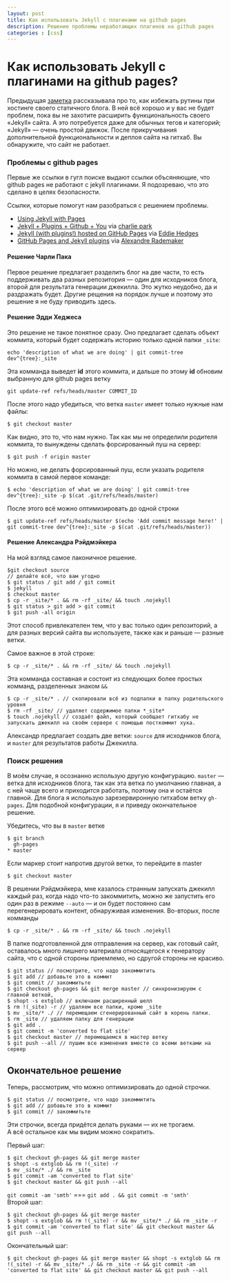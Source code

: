 ```yaml
---
layout: post
title: Как использовать Jekyll с плагинами на github pages
description: Решение проблемы неработающих плагинов на github pages
categories : [css]
---
```


Как использовать Jekyll с плагинами на github pages?
================

Предыдущая [заметка](/ghpages-sync/) рассказывала про то, как избежать рутины при хостинге своего статичного блога. В ней всё хорошо и у вас не будет проблем, пока вы не захотите расширить функциональность своего «Jekyll» сайта. А это потребуется даже для обычных тегов и категорий; «Jekyll» — очень простой движок. После прикручивания дополнительной функциональности и деплоя сайта на гитхаб. Вы обнаружите, что сайт не работает.

### Проблемы с github pages ###

Первые же ссылки в гугл поиске выдают ссылки объсяняющие, что github pages не работают с jekyll плагинами. Я подозреваю, что это сделано в целях безопасности.

Ссылки, которые помогут нам разобраться с решением проблемы.

* [Using Jekyll with Pages](https://help.github.com/articles/using-jekyll-with-pages)
* [Jekyll + Plugins + Github + You](http://charliepark.org/jekyll-with-plugins/) via [charlie park](http://charliepark.org/)
* [Jekyll (with plugins!) hosted on GitHub Pages](http://edhedges.com/blog/2012/07/30/jekyll-with-plugins-hosted-on-github-pages/) via [Eddie Hedges](http://edhedges.com/)
* [GitHub Pages and Jekyll plugins](http://arademaker.github.com/blog/2011/12/01/github-pages-jekyll-plugins.html) via [Alexandre Rademaker](http://arademaker.github.com/)

#### Решение Чарли Пака ####

Первое решение предлагает разделить блог на две части, то есть поддерживать два разных репозитория — один для исходников блога, второй для результата генерации джекилла. Это жутко неудобно, да и раздражать будет. Другие рещения на порядок лучше и поэтому это решение я не буду приводить здесь.

#### Решение Эдди Хеджеса ####

Это решение не такое понятное сразу. Оно предлагает сделать объект коммита, который будет содержать историю только одной папки `_site`:
    
    echo 'description of what we are doing' | git commit-tree dev^{tree}:_site

Эта комманда выведет **id** этого коммита, и дальше по этому **id** обновим выбранную для github pages ветку 

    git update-ref refs/heads/master COMMIT_ID

После этого надо убедиться, что ветка `master` имеет только нужные нам файлы:

    $ git checkout master

Как видно, это то, что нам нужно. Так как мы не определили родителя коммита, то вынуждены сделать форсированный пуш на сервер:

    $ git push -f origin master

Но можно, не делать форсированный пуш, если указать родителя коммита в самой первое команде:

    $ echo 'description of what we are doing' | git commit-tree dev^{tree}:_site -p $(cat .git/refs/heads/master)

После этого всё можно оптимизировать до одной строки
    
    $ git update-ref refs/heads/master $(echo 'Add commit message here!' | git commit-tree dev^{tree}:_site -p $(cat .git/refs/heads/master))


#### Решение Александра Рэйдмэйкера ####

На мой взгляд самое лаконичное решение.

    $git checkout source
    // делайте всё, что вам угодно
    $ git status / git add / git commit
    $ jekyll
    $ checkout master
    $ cp -r _site/* . && rm -rf _site/ && touch .nojekyll
    $ git status > git add > git commit
    $ git push -all origin

Этот способ привлекателен тем, что у вас только один репозиторий, а для разных версий сайта вы используете, также как и раньше — разные ветки.

Самое важное в этой строке: 

    $ cp -r _site/* . && rm -rf _site/ && touch .nojekyll

Эта комманда составная и состоит из следующих более простых комманд, разделенных знаком `&&`

    $ cp -r _site/* . // скопировали всё из подпапки в папку родительского уровня
    $ rm -rf _site/ // удаляет содержимое папки *_site*
    $ touch .nojekyll // создаёт файл, который сообщает гитхабу не запускать джекилл на своём сервере с помощью посткоммит хука.



Александр предлагает создать две ветки: `source` для исходников блога, и `master` для результатов работы Джекилла.

### Поиск решения ###

В моём случае, я осознанно использую другую конфигурацию. `master` — ветка для исходников блога, так как эта ветка по умолчанию главная, а с ней чаще всего и приходится работать, поэтому она и остаётся главной. Для блога я использую зарезервиронную гитхабом ветку `gh-pages`. Для подобной конфигурации, я и приведу окончательное решение.

Убедитесь, что вы в `master` ветке

    $ git branch
      gh-pages
    * master

Если маркер стоит напротив другой ветки, то перейдите в master

    $ git checkout master

В решении Рэйдмэйкера, мне казалось странным запускать джекилл каждый раз, когда надо что-то закоммитить, можно же запустить его один раз в режиме `--auto` — и он будет постоянно сам перегенерировать контент, обнаруживая изменения. Во-вторых, после комманды
    
    $ cp -r _site/* . && rm -rf _site/ && touch .nojekyll

В папке подготовленной для отправления на сервер, как готовый сайт, оставалось много лишнего материала относящегося к генератору сайта, что с одной стороны приемлемо, но  сдругой стороны не красиво.

    $ git status // посмотрите, что надо закоммитить
    $ git add // добавьте это в коммит
    $ git commit // закоммитьте
    $ git checkout gh-pages && git merge master // синхронизируем с главной веткой,
    $ shopt -s extglob // включаем расширенный шелл
    $ rm !(_site) -r // удаляем все папки, кроме _site
    $ mv _site/* ./ // перемещаем сгенерированный сайт в корень папки.
    $ rm _site // удаляем папку для генерации
    $ git add .
    $ git commit -m 'converted to flat site' 
    $ git checkout master // перемещаемся в мастер ветку
    $ git push --all // пушим все изменения вместе со всеми ветками на сервер


Окончательное решение
-----------------------------

Теперь, рассмотрим, что можно оптимизировать до одной строчки.

    $ git status // посмотрите, что надо закоммитить
    $ git add // добавьте это в коммит
    $ git commit // закоммитьте

Эти строчки, всегда придётся делать руками — их не трогаем.  
А всё остальное как мы видим можно сократить.

Первый шаг:

    $ git checkout gh-pages && git merge master 
    $ shopt -s extglob && rm !(_site) -r
    $ mv _site/* ./ && rm _site
    $ git commit -am 'converted to flat site' 
    $ git checkout master && git push --all


`git commit -am 'smth'` === `git add . && git commit -m 'smth'`  
Второй шаг:

    $ git checkout gh-pages && git merge master  
    $ shopt -s extglob && rm !(_site) -r && mv _site/* ./ && rm _site -r
    $ git commit -am 'converted to flat site' && git checkout master && git push --all

Окончательный шаг:

    $ git checkout gh-pages && git merge master && shopt -s extglob && rm !(_site) -r && mv _site/* ./ && rm _site -r && git commit -am 'converted to flat site' && git checkout master && git push --all








